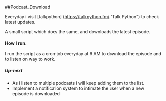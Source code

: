 ##Podcast_Download

Everyday i visit [talkpython] (https://talkpython.fm/ "Talk Python") to check latest updates.

A small script which does the same, and downloads the latest episode.


#### How I run.
I run the script as a cron-job everyday at 6 AM to download the episode and to listen on way to work.

##### Up-next

* As i listen to multiple podcasts i will keep adding them to the list.
* Implement a notification system to intimate the user when a new episode is downloaded